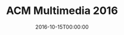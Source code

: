 ---
acronym: ACM Multimedia 2016
date: '2016-10-15T00:00:00'
ext_url: http://www.acmmm.org/2016/
location: Amsterdam, The Netherlands
submission_date: '2016-04-25T00:00:00'
title: ACM Multimedia 2016
---